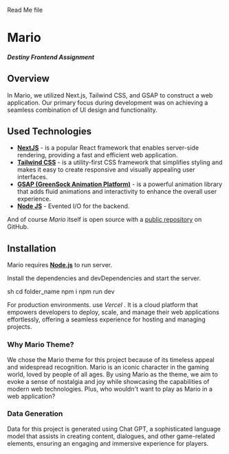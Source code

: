 Read Me file

# Mario

##### Destiny Frontend Assignment

## Overview

In Mario, we utilized Next.js, Tailwind CSS, and GSAP to construct a web application. Our primary focus during development was on achieving a seamless combination of UI design and functionality.

## Used Technologies

- **[NextJS](https://nextjs.org/)** - is a popular React framework that enables server-side rendering, providing a fast and efficient web application.
- **[Tailwind CSS](https://tailwindcss.com/)** - is a utility-first CSS framework that simplifies styling and makes it easy to create responsive and visually appealing user interfaces.
- **[GSAP (GreenSock Animation Platform)](https://greensock.com/gsap/)** - is a powerful animation library that adds fluid animations and interactivity to enhance the overall user experience.
- **[Node JS](https://nodejs.org/)** - Evented I/O for the backend.

And of course _Mario_ itself is open source with a [public repository](link) on GitHub.

## Installation

Mario requires **[Node.js](https://nodejs.org/)** to run server.

Install the dependencies and devDependencies and start the server.

sh
cd folder_name
npm i
npm run dev

For production environments.
use _Vercel_ . It is a cloud platform that empowers developers to deploy, scale, and manage their web applications effortlessly, offering a seamless experience for hosting and managing projects.

### Why Mario Theme?

We chose the Mario theme for this project because of its timeless appeal and widespread recognition. Mario is an iconic character in the gaming world, loved by people of all ages. By using Mario as the theme, we aim to evoke a sense of nostalgia and joy while showcasing the capabilities of modern web technologies. Plus, who wouldn't want to play as Mario in a web application?

### Data Generation

Data for this project is generated using Chat GPT, a sophisticated language model that assists in creating content, dialogues, and other game-related elements, ensuring an engaging and immersive experience for players.
